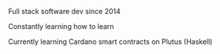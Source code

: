 Full stack software dev since 2014

Constantly learning how to learn

Currently learning Cardano smart contracts on Plutus (Haskell)
